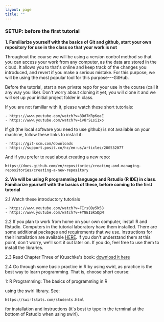 ```yaml
---
layout: page
title: ""
---
```



### SETUP: before the first tutorial


<b> 1. Familiarize yourself with the basics of Git and github, start your own repository for use in the class so that your work is not </b>

Throughout the course we will be using a version control method so that you can access your work from any computer, as the data are stored in the cloud. It allows  you to that's online and keep track of the changes you introduced, and revert if you make a serious mistake. For this purpose, we will be using the most popular tool for this purpose---GitHub.

Before the tutorial,  start a new private repo for your use in the course (call it any way you like).  Don't worry about cloning it yet, you will clone it and we will set up your initial project folder in class.

If you are not familiar with it, please watch these short tutorials:

    - https://www.youtube.com/watch?v=8Dd7KRpKeaE
    - https://www.youtube.com/watch?v=iv8rSLsi1xo


If git (the local software you need to use github) is not available on your machine, follow these links to install it:

    - https://git-scm.com/downloads
    - https://support.posit.co/hc/en-us/articles/200532077


And if you prefer to read about creating a new repo: 

    https://docs.github.com/en/repositories/creating-and-managing-repositories/creating-a-new-repository

    


<b>2. We will be using R programming language and Rstudio (R IDE) in class. Familiarize ypurself with the basics of these, before coming to the first tutorial </b>

2.1  Watch these introductory tutorials 

    - https://www.youtube.com/watch?v=FIrsOBy5k58
    - https://www.youtube.com/watch?v=FY8BISK5DpM
    
2.2 If you plan to work from home on your own computer, install R and Rstudio. Computers in the tutorial laboratory have them installed. There are some additional packages and requirements that we use. Instructions for their installation are available <a href="https://rfl-urbaniak.github.io/teaching/shared/setup_installation_instruction.pdf">HERE</a>. If you don't understand them at this point, don't worry, we'll sort it out later on. If you do, feel free to use them to install the libraries. 

2.3 Read Chapter Three of Kruschke's book: <a href="https://rfl-urbaniak.github.io/teaching/shared/Ch3_Kruschke.pdf">download it here</a>

2.4 Go through some basic practice in R by using swirl, as practice is the best way to learn programming. That is, choose short course: 

  1: R Programming: The basics of programming in R

using the swirl library.  See:  

    https://swirlstats.com/students.html



for installation and instructions (it's best to type in the terminal at the bottom of Rstudio when using swirl).




